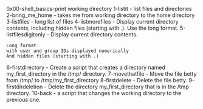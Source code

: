 0x00-shell_basics-print working directory
1-listit - list files and directories
2-bring_me_home - takes me from working directory to the home directory
3-listfiles - long list of files
4-listmorefiles - Display current directory contents, including hidden files (starting with .). Use the long format.
5-listfilesdigitonly - Display current directory contents.

    Long format
    with user and group IDs displayed numerically
    And hidden files (starting with .)
6-firstdirectory - Create a script that creates a directory named my_first_directory in the /tmp/ directory.
7-movethatfile - Move the file betty from /tmp/ to /tmp/my_first_directory
8-firstdelete - Delete the file betty.
9-firstdirdeletion - Delete the directory my_first_directory that is in the /tmp directory.
10-back - a script that changes the working directory to the previous one.
